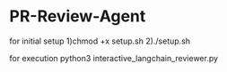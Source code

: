 # PR-Review-Agent

for initial setup
1)chmod +x setup.sh
2)./setup.sh

for execution
python3 interactive_langchain_reviewer.py
